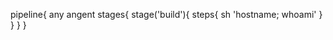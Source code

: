 pipeline{
 any angent
     stages{
         stage('build'){
            steps{
                 sh 'hostname; whoami'
            }
         }
     }
}
